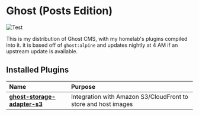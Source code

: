 # Ghost (Posts Edition)

![Test](https://img.shields.io/github/actions/workflow/status/azuresrv/posts-ghost/updater.yml?branch=main&logo=GitHub%20Actions&logoColor=white)

This is my distribution of Ghost CMS, with my homelab's plugins compiled into it. it is based off of `ghost:alpine` and updates nightly at 4 AM if an upstream update is available.

## Installed Plugins

|Name|Purpose|
|:-|:-|
|**[ghost-storage-adapter-s3]**|Integration with Amazon S3/CloudFront to store and host images|

[ghost-storage-adapter-s3]: https://github.com/colinmeinke/ghost-storage-adapter-s3
